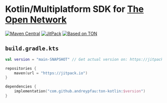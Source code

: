 # Kotlin/Multiplatform SDK for [The Open Network](https://ton.org)

[![Maven Central][maven-central-svg]][maven-central]
[![JitPack][jitpack-svg]][jitpack]
[![Based on TON][ton-svg]][ton]

## `build.gradle.kts`

```kotlin
val version = "main-SNAPSHOT" // Get actual version on: https://jitpack.io/#andreypfau/ton-kotlin

repositories {
    maven(url = "https://jitpack.io")
}

dependencies {
    implementation("com.github.andreypfau:ton-kotlin:$version")
}
```

<!-- Badges -->

[maven-central-svg]: https://img.shields.io/maven-central/v/org.ton/ton-kotlin

[maven-central]: https://mvnrepository.com/artifact/org.ton/ton-kotlin

[jitpack-svg]: https://jitpack.io/v/andreypfau/ton-kotlin.svg

[jitpack]: https://jitpack.io/#andreypfau/ton-kotlin

[ton-svg]: https://img.shields.io/badge/Based%20on-TON-blue

[ton]: https://ton.org